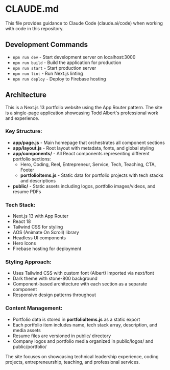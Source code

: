 # CLAUDE.md

This file provides guidance to Claude Code (claude.ai/code) when working with code in this repository.

## Development Commands

- `npm run dev` - Start development server on localhost:3000
- `npm run build` - Build the application for production
- `npm run start` - Start production server
- `npm run lint` - Run Next.js linting
- `npm run deploy` - Deploy to Firebase hosting

## Architecture

This is a Next.js 13 portfolio website using the App Router pattern. The site is a single-page application showcasing Todd Albert's professional work and experience.

### Key Structure:
- **app/page.js** - Main homepage that orchestrates all component sections
- **app/layout.js** - Root layout with metadata, fonts, and global styling
- **app/components/** - All React components representing different portfolio sections:
  - Hero, Coding, Reel, Entrepreneur, Service, Tech, Teaching, CTA, Footer
  - **portfolioItems.js** - Static data for portfolio projects with tech stacks and descriptions
- **public/** - Static assets including logos, portfolio images/videos, and resume PDFs

### Tech Stack:
- Next.js 13 with App Router
- React 18
- Tailwind CSS for styling
- AOS (Animate On Scroll) library
- Headless UI components
- Hero Icons
- Firebase hosting for deployment

### Styling Approach:
- Uses Tailwind CSS with custom font (Albert) imported via next/font
- Dark theme with stone-800 background
- Component-based architecture with each section as a separate component
- Responsive design patterns throughout

### Content Management:
- Portfolio data is stored in **portfolioItems.js** as a static export
- Each portfolio item includes name, tech stack array, description, and media assets
- Resume files are versioned in public/ directory
- Company logos and portfolio media organized in public/logos/ and public/portfolio/

The site focuses on showcasing technical leadership experience, coding projects, entrepreneurship, teaching, and professional services.